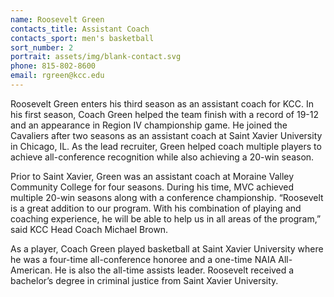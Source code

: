 ```yaml
---
name: Roosevelt Green
contacts_title: Assistant Coach
contacts_sport: men's basketball
sort_number: 2
portrait: assets/img/blank-contact.svg
phone: 815-802-8600
email: rgreen@kcc.edu
---
```

Roosevelt Green enters his third season as an assistant coach for KCC. In his first season, Coach Green helped the team finish with a record of 19-12 and an appearance in Region IV championship game. He joined the Cavaliers after two seasons as an assistant coach at Saint Xavier University in Chicago, IL. As the lead recruiter, Green helped coach multiple players to achieve all-conference recognition while also achieving a 20-win season. &nbsp;

Prior to Saint Xavier, Green was an assistant coach at Moraine Valley Community College for four seasons. During his time, MVC achieved multiple 20-win seasons along with a conference championship. “Roosevelt is a great addition to our program. With his combination of playing and coaching experience, he will be able to help us in all areas of the program,” said KCC Head Coach Michael Brown.&nbsp;

As a player, Coach Green played basketball at Saint Xavier University where he was a four-time all-conference honoree and a one-time NAIA All-American. He is also the all-time assists leader. Roosevelt received a bachelor’s degree in criminal justice from Saint Xavier University. &nbsp;

&nbsp; &nbsp; &nbsp; &nbsp; &nbsp; &nbsp; &nbsp; &nbsp;&nbsp;&nbsp;
